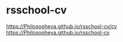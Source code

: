 # rsschool-cv
https://Philosopheya.github.io/rsschool-cv/cv
https://Philosopheya.github.io/rsschool-cv
